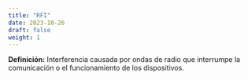 ```yaml
---
title: "RFI"
date: 2023-10-26
draft: false
weight: 1
---
```


**Definición:** Interferencia causada por ondas de radio que interrumpe la comunicación o el funcionamiento de los dispositivos.

